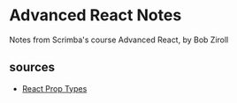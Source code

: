 # Advanced React Notes

Notes from Scrimba's course Advanced React, by Bob Ziroll

## sources

+ [React Prop Types](https://reactjs.org/docs/typechecking-with-proptypes.html#proptypes)

